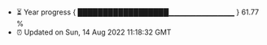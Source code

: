 - ⏳ Year progress { ██████████████████▁▁▁▁▁▁▁▁▁▁▁▁ } 61.77 %
- ⏰ Updated on Sun, 14 Aug 2022 11:18:32 GMT

